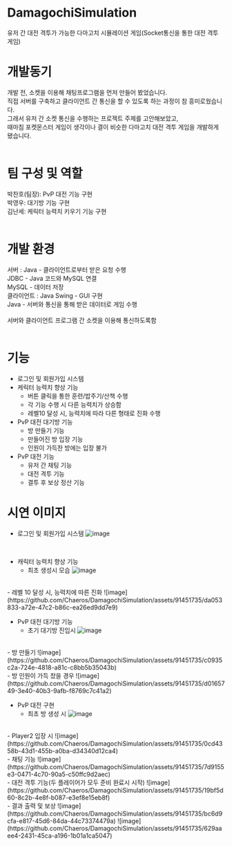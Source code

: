 # DamagochiSimulation
유저 간 대전 격투가 가능한 다마고치 시뮬레이션 게임(Socket통신을 통한 대전 격투 게임)
<br>

# 개발동기
개발 전, 소켓을 이용해 채팅프로그램을 먼저 만들어 봤었습니다.<br>
직접 서버를 구축하고 클라이언트 간 통신을 할 수 있도록 하는 과정이 참 흥미로웠습니다.<br>
그래서 유저 간 소켓 통신을 수행하는 프로젝트 주제를 고안해보았고,<br>
때마침 포켓몬스터 게임이 생각이나 결이 비슷한 다마고치 대전 격투 게임을 개발하게 됐습니다.<br>
<br>

# 팀 구성 및 역할
박찬호(팀장): PvP 대전 기능 구현<br>
박영우: 대기방 기능 구현<br>
김난세: 케릭터 능력치 키우기 기능 구현<br>
<br> 

# 개발 환경
서버 : Java - 클라이언트로부터 받은 요청 수행<br>
       JDBC - Java 코드와 MySQL 연결<br>
       MySQL - 데이터 저장<br>
클라이언트 : Java Swing - GUI 구현<br>
             Java - 서버와 통신을 통해 받은 데이터로 게임 수행<br>
<br>
서버와 클라이언트 프로그램 간 소켓을 이용해 통신하도록함<br>
<br>

# 기능
- 로그인 및 회원가입 시스템
- 케릭터 능력치 향상 기능
  - 버튼 클릭을 통한 훈련/밥주기/산책 수행
  - 각 기능 수행 시 다른 능력치가 상승함
  - 레벨10 달성 시, 능력치에 따라 다른 형태로 진화 수행
- PvP 대전 대기방 기능
  - 방 만들기 기능
  - 만들어진 방 입장 기능
  - 인원이 가득찬 방에는 입장 불가
- PvP 대전 기능
  - 유저 간 채팅 기능
  - 대전 격투 기능
  - 결투 후 보상 정산 기능

# 시연 이미지
- 로그인 및 회원가입 시스템
![image](https://github.com/Chaeros/DamagochiSimulation/assets/91451735/47c79e58-95ac-4f31-9c9c-512d75bfee80)
<br>

- 캐릭터 능력치 향상 기능
  - 최초 생성시 모습
![image](https://github.com/Chaeros/DamagochiSimulation/assets/91451735/6aa21c0a-412b-4c91-9ced-0bdcf21d4805)
<br>
  - 레벨 10 달성 시, 능력치에 따른 진화
![image](https://github.com/Chaeros/DamagochiSimulation/assets/91451735/da053833-a72e-47c2-b86c-ea26ed9dd7e9)

<br>

- PvP 대전 대기방 기능
  - 초기 대기방 진입시
![image](https://github.com/Chaeros/DamagochiSimulation/assets/91451735/b8eea390-4198-47df-87f4-c5e7279d9c73)
<br>
  - 방 만들기
![image](https://github.com/Chaeros/DamagochiSimulation/assets/91451735/c0935c2a-724e-4818-a81c-c8bb5b35043b)
<br>
  - 방 인원이 가득 찼을 경우
![image](https://github.com/Chaeros/DamagochiSimulation/assets/91451735/d0165749-3e40-40b3-9afb-f8769c7c41a2)
<br>

- PvP 대전 구현
  - 최초 방 생성 시
![image](https://github.com/Chaeros/DamagochiSimulation/assets/91451735/10a1529d-aebd-4462-be83-ac79a9130cff)
<br>
  - Player2 입장 시
![image](https://github.com/Chaeros/DamagochiSimulation/assets/91451735/0cd4358b-43d1-455b-a0ba-d34340d12ca4)
<br>
  - 채팅 기능
![image](https://github.com/Chaeros/DamagochiSimulation/assets/91451735/7d9155e3-0471-4c70-90a5-c50ffc9d2aec)
<br>
  - 대전 격투 기능(두 플레이어가 모두 준비 완료시 시작)
![image](https://github.com/Chaeros/DamagochiSimulation/assets/91451735/19bf5d60-8c2b-4e8f-b087-e3ef8e15eb8f)
<br>
  - 결과 출력 및 보상
![image](https://github.com/Chaeros/DamagochiSimulation/assets/91451735/bc6d9cfa-e817-45d6-84da-44c73374479a)
![image](https://github.com/Chaeros/DamagochiSimulation/assets/91451735/629aaee4-2431-45ca-a196-1b01a1ca5047)
<br>

